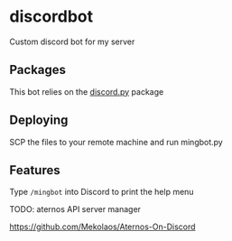 # discordbot
Custom discord bot for my server

## Packages
This bot relies on the [discord.py](https://discordpy.readthedocs.io/en/latest/) package


## Deploying
SCP the files to your remote machine and run mingbot.py

## Features
Type `/mingbot` into Discord to print the help menu

TODO: aternos API server manager

https://github.com/Mekolaos/Aternos-On-Discord